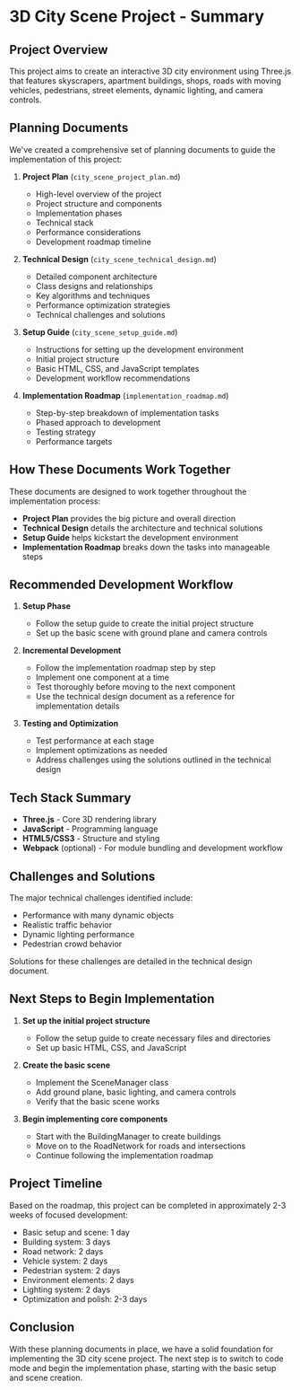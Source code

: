 # 3D City Scene Project - Summary

## Project Overview

This project aims to create an interactive 3D city environment using Three.js that features skyscrapers, apartment buildings, shops, roads with moving vehicles, pedestrians, street elements, dynamic lighting, and camera controls.

## Planning Documents

We've created a comprehensive set of planning documents to guide the implementation of this project:

1. **Project Plan** (`city_scene_project_plan.md`)
   - High-level overview of the project
   - Project structure and components
   - Implementation phases
   - Technical stack
   - Performance considerations
   - Development roadmap timeline

2. **Technical Design** (`city_scene_technical_design.md`)
   - Detailed component architecture
   - Class designs and relationships
   - Key algorithms and techniques
   - Performance optimization strategies
   - Technical challenges and solutions

3. **Setup Guide** (`city_scene_setup_guide.md`)
   - Instructions for setting up the development environment
   - Initial project structure
   - Basic HTML, CSS, and JavaScript templates
   - Development workflow recommendations

4. **Implementation Roadmap** (`implementation_roadmap.md`)
   - Step-by-step breakdown of implementation tasks
   - Phased approach to development
   - Testing strategy
   - Performance targets

## How These Documents Work Together

These documents are designed to work together throughout the implementation process:

- **Project Plan** provides the big picture and overall direction
- **Technical Design** details the architecture and technical solutions
- **Setup Guide** helps kickstart the development environment
- **Implementation Roadmap** breaks down the tasks into manageable steps

## Recommended Development Workflow

1. **Setup Phase**
   - Follow the setup guide to create the initial project structure
   - Set up the basic scene with ground plane and camera controls

2. **Incremental Development**
   - Follow the implementation roadmap step by step
   - Implement one component at a time
   - Test thoroughly before moving to the next component
   - Use the technical design document as a reference for implementation details

3. **Testing and Optimization**
   - Test performance at each stage
   - Implement optimizations as needed
   - Address challenges using the solutions outlined in the technical design

## Tech Stack Summary

- **Three.js** - Core 3D rendering library
- **JavaScript** - Programming language
- **HTML5/CSS3** - Structure and styling
- **Webpack** (optional) - For module bundling and development workflow

## Challenges and Solutions

The major technical challenges identified include:
- Performance with many dynamic objects
- Realistic traffic behavior
- Dynamic lighting performance
- Pedestrian crowd behavior

Solutions for these challenges are detailed in the technical design document.

## Next Steps to Begin Implementation

1. **Set up the initial project structure**
   - Follow the setup guide to create necessary files and directories
   - Set up basic HTML, CSS, and JavaScript

2. **Create the basic scene**
   - Implement the SceneManager class
   - Add ground plane, basic lighting, and camera controls
   - Verify that the basic scene works

3. **Begin implementing core components**
   - Start with the BuildingManager to create buildings
   - Move on to the RoadNetwork for roads and intersections
   - Continue following the implementation roadmap

## Project Timeline

Based on the roadmap, this project can be completed in approximately 2-3 weeks of focused development:

- Basic setup and scene: 1 day
- Building system: 3 days  
- Road network: 2 days
- Vehicle system: 2 days
- Pedestrian system: 2 days
- Environment elements: 2 days
- Lighting system: 2 days
- Optimization and polish: 2-3 days

## Conclusion

With these planning documents in place, we have a solid foundation for implementing the 3D city scene project. The next step is to switch to code mode and begin the implementation phase, starting with the basic setup and scene creation.